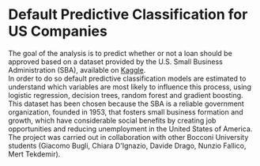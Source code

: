 # Default Predictive Classification for US Companies
The goal of the analysis is to predict whether or not a loan should be approved based on a dataset provided by the U.S. Small Business Administration (SBA), available on [Kaggle](https://www.kaggle.com/mirbektoktogaraev/should-this-loan-be-approved-or-denied).\
In order to do so default predictive classification models are estimated to understand which variables are most likely to influence this process, using logistic regression, decision trees, random forest and gradient boosting.\
This dataset has been chosen because the SBA is a reliable government organization, founded in 1953, that fosters small business formation and growth, which have considerable social benefits by creating job opportunities and reducing unemployment in the United States of America.\
The project was carried out in collaboration with other Bocconi University students (Giacomo Bugli, Chiara D'Ignazio, Davide Drago, Nunzio Fallico, Mert Tekdemir). 
